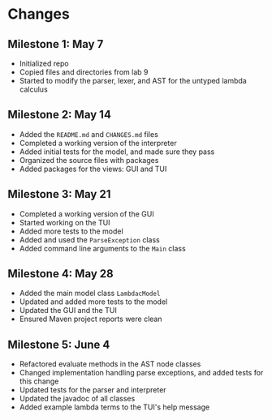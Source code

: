 # Changes

## Milestone 1: May 7

- Initialized repo
- Copied files and directories from lab 9
- Started to modify the parser, lexer, and AST for the untyped lambda calculus

## Milestone 2: May 14

- Added the `README.md` and `CHANGES.md` files
- Completed a working version of the interpreter
- Added initial tests for the model, and made sure they pass
- Organized the source files with packages
- Added packages for the views: GUI and TUI

## Milestone 3: May 21

- Completed a working version of the GUI
- Started working on the TUI
- Added more tests to the model
- Added and used the `ParseException` class
- Added command line arguments to the `Main` class

## Milestone 4: May 28

- Added the main model class `LambdacModel`
- Updated and added more tests to the model
- Updated the GUI and the TUI
- Ensured Maven project reports were clean

## Milestone 5: June 4

- Refactored evaluate methods in the AST node classes
- Changed implementation handling parse exceptions, and added tests for this change
- Updated tests for the parser and interpreter
- Updated the javadoc of all classes
- Added example lambda terms to the TUI's help message
